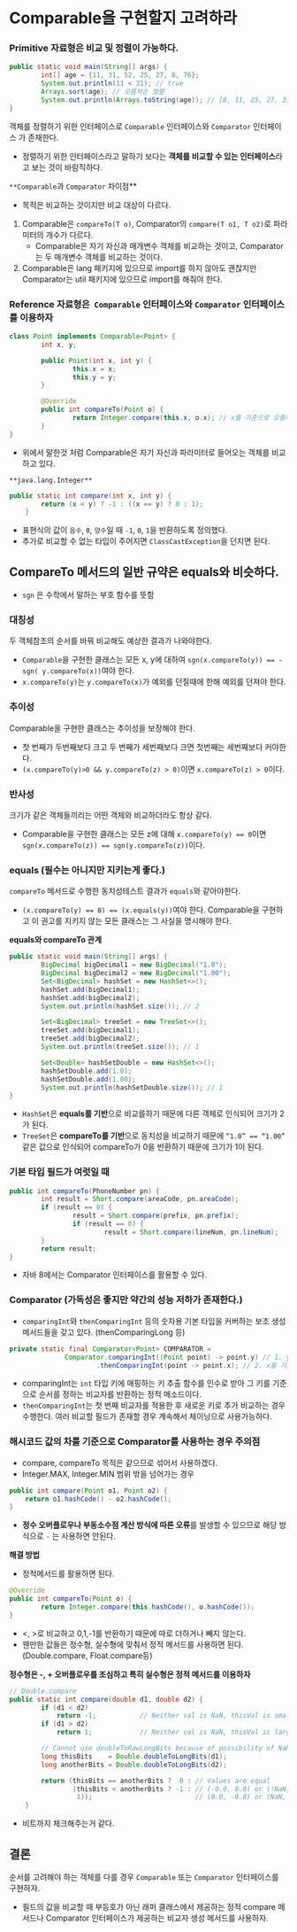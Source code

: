 # Comparable을 구현할지 고려하라

### Primitive 자료형은 비교 및 정렬이 가능하다.

```java
public static void main(String[] args) {
		int[] age = {11, 31, 52, 25, 27, 8, 76};
		System.out.println(11 < 31); // true
		Arrays.sort(age); // 오름차순 정렬
		System.out.println(Arrays.toString(age)); // [8, 11, 25, 27, 31, 52, 76]
}
```

객체를 정렬하기 위한 인터페이스로 `Comparable` 인터페이스와 `Comparator` 인터페이스 가 존재한다.

- 정렬하기 위한 인터페이스라고 말하기 보다는 **객체를 비교할 수 있는 인터페이스**라고 보는 것이 바람직하다.

`**Comparable`과 `Comparator` 차이점**

- 목적은 비교하는 것이지만 비교 대상이 다르다.
1. Comparable은 `compareTo(T o)`, Comparator의 `compare(T o1, T o2)`로 파라미터의 개수가 다르다.
    - Comparable은 자기 자신과 매개변수 객체를 비교하는 것이고, Comparator는 두 매개변수 객체를 비교하는 것이다.
2. Comparable은 lang 패키지에 있으므로 import를 하지 않아도 괜찮지만 Comparator는 util 패키지에 있으므로 import를 해줘야 한다.

### Reference 자료형은  `Comparable` 인터페이스와 `Comparator` 인터페이스를 이용하자

```java
class Point implements Comparable<Point> {
		int x, y;

		public Point(int x, int y) {
				this.x = x;
				this.y = y;
		}

		@Override
		public int compareTo(Point o) {
				return Integer.compare(this.x, o.x); // x를 기준으로 오름차순 정렬
		}
}
```

- 위에서 말한것 처럼 Comparable은 자기 자신과 파라미터로 들어오는 객체를 비교하고 있다.

`**java.lang.Integer**`

```java
public static int compare(int x, int y) {
        return (x < y) ? -1 : ((x == y) ? 0 : 1);
    }
```

- 표현식의 값이 `음수`, `0`, `양수`일 때 `-1`, `0`, `1`을 반환하도록 정의했다.
- 추가로 비교할 수 없는 타입이 주어지면 `ClassCastException`을 던지면 된다.

## CompareTo 메서드의 일반 규약은 equals와 비슷하다.

- `sgn` 은 수학에서 말하는 부호 함수를 뜻함

### 대칭성

두 객체참조의 순서를 바꿔 비교해도 예상한 결과가 나와야한다.

- `Comparable`을 구현한 클래스는 모든 x, y에 대하여 `sgn(x.compareTo(y)) == -sgn( y.compareTo(x))`여야 한다.
- `x.compareTo(y)`는 `y.compareTo(x)`가 예외를 던질때에 한해 예외를 던져야 한다.

### 추이성

Comparable을 구현한 클래스는 추이성을 보장해야 한다.

- 첫 번째가 두번째보다 크고 두 번째가 세번째보다 크면 첫번째는 세번째보다 커야한다.
- `(x.compareTo(y)>0 && y.compareTo(z) > 0)`이면 `x.compareTo(z) > 0`이다.

### 반사성

크기가 같은 객체들끼리는 어떤 객체와 비교하더라도 항상 같다.

- Comparable을 구현한 클래스는 모든 z에 대해 `x.compareTo(y) == 0`이면 `sgn(x.compareTo(z)) == sgn(y.compareTo(z))`이다.

### equals (필수는 아니지만 지키는게 좋다.)

`compareTo` 메서드로 수행한 동치성테스트 결과가 `equals`와 같아야한다.

- `(x.compareTo(y) == 0) == (x.equals(y))`여야 한다. Comparable을 구현하고 이 권고를 지키지 않는 모든 클래스는 그 사실을 명시해야 한다.

**equals와 compareTo 관계**

```java
public static void main(String[] args) {
        BigDecimal bigDecimal1 = new BigDecimal("1.0");
        BigDecimal bigDecimal2 = new BigDecimal("1.00");
        Set<BigDecimal> hashSet = new HashSet<>();
        hashSet.add(bigDecimal1);
        hashSet.add(bigDecimal2);
        System.out.println(hashSet.size()); // 2

        Set<BigDecimal> treeSet = new TreeSet<>();
        treeSet.add(bigDecimal1);
        treeSet.add(bigDecimal2);
        System.out.println(treeSet.size()); // 1

        Set<Double> hashSetDouble = new HashSet<>();
        hashSetDouble.add(1.0);
        hashSetDouble.add(1.00);
        System.out.println(hashSetDouble.size()); // 1
}
```

- `HashSet`은 **equals를 기반**으로 비교를하기 때문에 다른 객체로 인식되어 크기가 2가 된다.
- `TreeSet`은 **compareTo를 기반**으로 동치성을 비교하기 때문에 `“1.0” == “1.00”` 같은 값으로 인식되어 compareTo가 0을 반환하기 때문에 크기가 1이 된다.

### 기본 타입 필드가 여럿일 때

```java
public int compareTo(PhoneNumber pn) {
		int result = Short.compare(areaCode, pn.areaCode);
		if (result == 0) {
				result = Short.compare(prefix, pn.prefix);
				if (result == 0) {
						result = Short.compare(lineNum, pn.lineNum);
		}
		return result;
}
```

- 자바 8에서는 Comparator 인터페이스를 활용할 수 있다.

### Comparator (가독성은 좋지만 약간의 성능 저하가 존재한다.)

- `comparingInt`와 `thenComparingInt` 등의 숫자용 기본 타입을 커버하는 보조 생성 메서드들을 갖고 있다. (thenComparingLong 등)

```java
private static final Comparator<Point> COMPARATOR =
			  Comparator.comparingInt((Point point) -> point.y) // 1. y를 기준으로 오름차순
					  .thenComparingInt(point -> point.x); // 2. x를 기준으로 오름차순
```

- comparingInt는 `int` 타입 키에 매핑하는 키 추출 함수를 인수로 받아 그 키를 기준으로 순서를 정하는 비교자를 반환하는 정적 메소드이다.
- `thenComparingInt`는 첫 번째 비교자를 적용한 후 새로운 키로 추가 비교하는 경우 수행한다. 여러 비교할 필드가 존재할 경우 계속해서 체이닝으로 사용가능하다.

### **해시코드 값의 차를 기준으로 Comparator를 사용하는 경우 주의점**

- compare, compareTo 목적은 같으므로 섞어서 사용하겠다.
- Integer.MAX, Integer.MIN 범위 밖을 넘어가는 경우

```java
public int compare(Point o1, Point o2) {
    return o1.hashCode() - o2.hashCode();
}
```

- **정수 오버플로우나 부동소수점 계산 방식에 따른 오류**를 발생할 수 있으므로 해당 방식으로 `-` 는 사용하면 안된다.

**해결 방법**

- 정적메서드를 활용하면 된다.

```java
@Override
public int compareTo(Point o) {
		return Integer.compare(this.hashCode(), o.hashCode());
}
```

- <, >로 비교하고 0,1,-1를 반환하기 때문에 따로 더하거나 빼지 않는다.
- 웬만한 값들은 정수형, 실수형에 맞춰서 정적 메서드를 사용하면 된다. (Double.compare, Float.compare등)

**정수형은 -, + 오버플로우를 조심하고 특히 실수형은 정적 메서드를 이용하자**

```java
// Double.compare
public static int compare(double d1, double d2) {
        if (d1 < d2)
            return -1;           // Neither val is NaN, thisVal is smaller
        if (d1 > d2)
            return 1;            // Neither val is NaN, thisVal is larger

        // Cannot use doubleToRawLongBits because of possibility of NaNs.
        long thisBits    = Double.doubleToLongBits(d1);
        long anotherBits = Double.doubleToLongBits(d2);

        return (thisBits == anotherBits ?  0 : // Values are equal
                (thisBits < anotherBits ? -1 : // (-0.0, 0.0) or (!NaN, NaN)
                 1));                          // (0.0, -0.0) or (NaN, !NaN)
    }
```

- 비트까지 체크해주는거 같다.

## 결론

순서를 고려해야 하는 객체를 다를 경우 `Comparable` 또는 `Comparator` 인터페이스를 구현하자.

- 필드의 값을 비교할 때 부등호가 아닌 래퍼 클래스에서 제공하는 정적 compare 메서드나 Comparator 인터페이스가 제공하는 비교자 생성 메서드를 사용하자.
